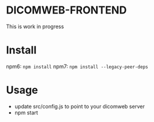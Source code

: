 # DICOMWEB-FRONTEND

This is work in progress

# Install
npm6: ```npm install```
npm7: ```npm install --legacy-peer-deps```

# Usage
* update src/config.js to point to your dicomweb server
* npm start